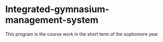 # Integrated-gymnasium-management-system
This program is the course work in the short term of the sophomore year
